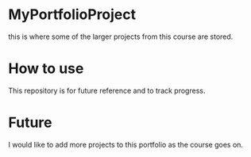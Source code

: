 # MyPortfolioProject
this is where some of the larger projects from this course are stored.
# How to use
This repository is for future reference and to track progress. 
# Future
I would like to add more projects to this portfolio as the course goes on.
